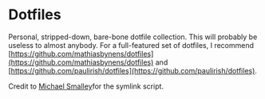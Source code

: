 Dotfiles
========

Personal, stripped-down, bare-bone dotfile collection. This will probably be useless to almost anybody. For a full-featured set of dotfiles, I recommend [https://github.com/mathiasbynens/dotfiles](https://github.com/mathiasbynens/dotfiles) and [https://github.com/paulirish/dotfiles](https://github.com/paulirish/dotfiles).

Credit to [Michael
Smalley](http://blog.smalleycreative.com/tutorials/using-git-and-github-to-manage-your-dotfiles/)for the symlink script.
